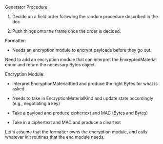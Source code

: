 

Generator Procedure:

1. Decide on a field order following the random procedure described in the doc

2. Push things onto the frame once the order is decided.

Formatter:

- Needs an encryption module to encrypt payloads before they go out.

Need to add an encryption module that can interpret the EncryptedMaterial
enum and return the necessary Bytes object.

Encryption Module:

  - Interpret EncryptionMaterialKind and produce the right Bytes for what is
    asked.

  - Needs to take in EncryptionMaterialKind and update state accordingly (e.g.,
    negotiating a key)

  - Take a payload and produce ciphertext and MAC (Bytes and Bytes)

  - Take in a ciphertext and MAC and produce a cleartext

Let's assume that the formatter owns the encryption module, and calls whatever
init routines that the enc module needs.
